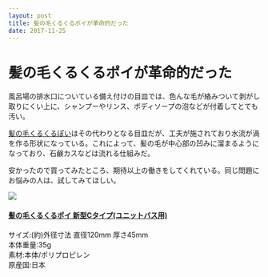 ```yaml
---
layout: post
title: 髪の毛くるくるポイが革命的だった
date: 2017-11-25
---
```


# 髪の毛くるくるポイが革命的だった

風呂場の排水口についている備え付けの目皿では、色んな毛が絡みついて剥がし取りにくい上に、シャンプーやリンス、ボディソープの泡などが付着してとても汚い。

[髪の毛くるくるぽい](https://www.amazon.co.jp/gp/product/B009PDG7UK?tag=1000ch-22)はその代わりとなる目皿だが、工夫が施されており水流が渦を作る形状になっている。これによって、髪の毛が中心部の凹みに溜まるようになっており、石鹸カスなどは流れる仕組みだ。

安かったので買ってみたところ、期待以上の働きをしてくれている。同じ問題にお悩みの人は、試してみてほしい。

<div class="Media Media--affiliate">
  <img class="Media__Figure" src="https://images-na.ssl-images-amazon.com/images/I/81q-bt0I%2B0L._SX425_.jpg">
  <div class="Media__Body">
    <a href="https://www.amazon.co.jp/dp/B009PDG7UK/?tag=1000ch-22" target="_blank">
      <h4 class="Media__Title">髪の毛くるくるポイ 新型Cタイプ(ユニットバス用)</h4>
    </a>
    <p>
      サイズ:(約)外径寸法 直径120mm 厚さ45mm<br>
			本体重量:35g<br>
			素材:本体/ポリプロピレン<br>
		  原産国:日本
    </p>
  </div>
</div>
